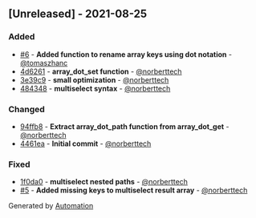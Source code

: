 ## [Unreleased] - 2021-08-25

### Added
- [#6](https://github.com/flow-php/array-dot/pull/6) - **Added function to rename array keys using dot notation** - [@tomaszhanc](https://github.com/tomaszhanc)
- [4d6261](https://github.com/flow-php/array-dot/commit/4d6261b87186f21d4edde8a8e98053b6f5bf5a4d) - **array_dot_set function** - [@norberttech](https://github.com/norberttech)
- [3e39c9](https://github.com/flow-php/array-dot/commit/3e39c9c560a3fa878ac87391e5c09be4d8fa93e3) - **small optimization** - [@norberttech](https://github.com/norberttech)
- [484348](https://github.com/flow-php/array-dot/commit/4843488e18bdd6d2879ec254f05bd298c7d7dc37) - **multiselect syntax** - [@norberttech](https://github.com/norberttech)

### Changed
- [94ffb8](https://github.com/flow-php/array-dot/commit/94ffb8d4f888c176fae941c99014998668a89454) - **Extract array_dot_path function from array_dot_get** - [@norberttech](https://github.com/norberttech)
- [4461ea](https://github.com/flow-php/array-dot/commit/4461ea9906c4a4160c2a1f58a6d17667bf7822f5) - **Initial commit** - [@norberttech](https://github.com/norberttech)

### Fixed
- [1f0da0](https://github.com/flow-php/array-dot/commit/1f0da0a7b831283ef7c40c94f4394a302b881b1c) - **multiselect nested paths** - [@norberttech](https://github.com/norberttech)
- [#5](https://github.com/flow-php/array-dot/pull/5) - **Added missing keys to multiselect result array** - [@norberttech](https://github.com/norberttech)

Generated by [Automation](https://github.com/aeon-php/automation)